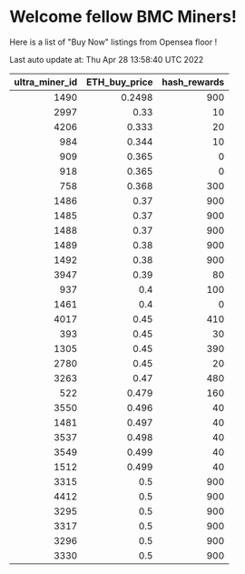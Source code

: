 # Welcome fellow BMC Miners!
Here is a list of "Buy Now" listings from Opensea floor !


Last auto update at: Thu Apr 28 13:58:40 UTC 2022


|   ultra_miner_id |   ETH_buy_price |   hash_rewards |
|-----------------:|----------------:|---------------:|
|             1490 |          0.2498 |            900 |
|             2997 |          0.33   |             10 |
|             4206 |          0.333  |             20 |
|              984 |          0.344  |             10 |
|              909 |          0.365  |              0 |
|              918 |          0.365  |              0 |
|              758 |          0.368  |            300 |
|             1486 |          0.37   |            900 |
|             1485 |          0.37   |            900 |
|             1488 |          0.37   |            900 |
|             1489 |          0.38   |            900 |
|             1492 |          0.38   |            900 |
|             3947 |          0.39   |             80 |
|              937 |          0.4    |            100 |
|             1461 |          0.4    |              0 |
|             4017 |          0.45   |            410 |
|              393 |          0.45   |             30 |
|             1305 |          0.45   |            390 |
|             2780 |          0.45   |             20 |
|             3263 |          0.47   |            480 |
|              522 |          0.479  |            160 |
|             3550 |          0.496  |             40 |
|             1481 |          0.497  |             40 |
|             3537 |          0.498  |             40 |
|             3549 |          0.499  |             40 |
|             1512 |          0.499  |             40 |
|             3315 |          0.5    |            900 |
|             4412 |          0.5    |            900 |
|             3295 |          0.5    |            900 |
|             3317 |          0.5    |            900 |
|             3296 |          0.5    |            900 |
|             3330 |          0.5    |            900 |
